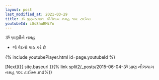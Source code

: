 ```yaml
---
layout: post
last_modified_at: 2021-03-29
title: ૐ પુણ્યશ્રવાના કીર્તનાય નમહ ૧૦૮ ટાઈમ્સ
youtubeId: iGs8huBMiYo
---
```

 
 
 ૐ બ્રાહ્મીને નમહ  
 
 -  જે વેદનો પાઠ કરે છે 
 
  
 
  
 
 
 
 
 
 


{% include youtubePlayer.html id=page.youtubeId %}
 
[Next]({{ site.baseurl }}{% link  split2/_posts/2015-06-04-ૐ પ્રાણ નીલયાય નમહ ૧૦૮ ટાઈમ્સ.md%})
 
